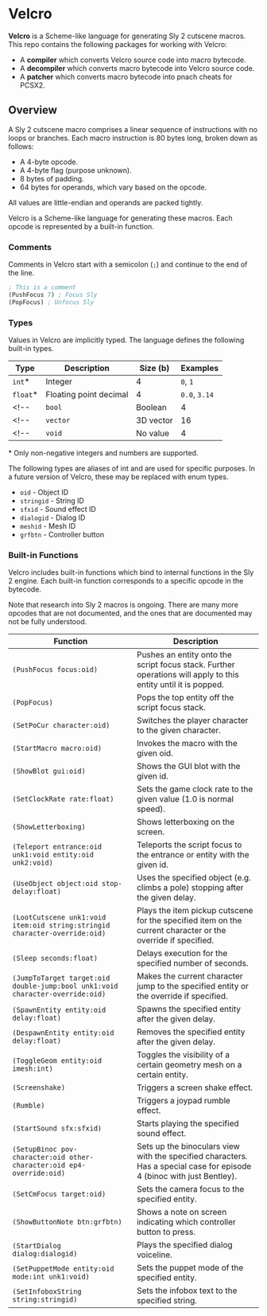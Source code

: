 # Velcro

**Velcro** is a Scheme-like language for generating Sly 2 cutscene macros. This repo contains the following packages for working with Velcro:

* A **compiler** which converts Velcro source code into macro bytecode.
* A **decompiler** which converts macro bytecode into Velcro source code.
* A **patcher** which converts macro bytecode into pnach cheats for PCSX2.

## Overview

A Sly 2 cutscene macro comprises a linear sequence of instructions with no loops or branches. Each macro instruction is 80 bytes long, broken down as follows:

* A 4-byte opcode.
* A 4-byte flag (purpose unknown).
* 8 bytes of padding.
* 64 bytes for operands, which vary based on the opcode.

All values are little-endian and operands are packed tightly.

Velcro is a Scheme-like language for generating these macros. Each opcode is represented by a built-in function.

### Comments

Comments in Velcro start with a semicolon (`;`) and continue to the end of the line.

```scheme
; This is a comment
(PushFocus 7) ; Focus Sly
(PopFocus) ; Unfocus Sly
```

### Types

Values in Velcro are implicitly typed. The language defines the following built-in types.

| Type     | Description            | Size (b) | Examples              |
|----------|------------------------|----------|-----------------------|
| `int`*    | Integer                | 4        | `0`, `1`        |
| `float`*  | Floating point decimal | 4        | `0.0`, `3.14` |
<!-- | `bool`   | Boolean                | 4        | `true`, `false`       | -->
<!-- | `vector` | 3D vector              | 16       | `<1, 0, 0>`, `<0, 1, 0>` | -->
<!-- | `void`   | No value               | 4        | n/a                    | -->

\* Only non-negative integers and numbers are supported.

The following types are aliases of int and are used for specific purposes. In a future version of Velcro, these may be replaced with enum types.

* `oid` - Object ID
* `stringid` - String ID
* `sfxid` - Sound effect ID
* `dialogid` - Dialog ID
* `meshid` - Mesh ID
* `grfbtn` - Controller button

### Built-in Functions

Velcro includes built-in functions which bind to internal functions in the Sly 2 engine. Each built-in function corresponds to a specific opcode in the bytecode.

Note that research into Sly 2 macros is ongoing. There are many more opcodes that are not documented, and the ones that are documented may not be fully understood.

| Function | Description |
|----------|-------------|
| `(PushFocus focus:oid)` | Pushes an entity onto the script focus stack. Further operations will apply to this entity until it is popped. |
| `(PopFocus)` | Pops the top entity off the script focus stack. |
| `(SetPoCur character:oid)` | Switches the player character to the given character. |
| `(StartMacro macro:oid)` | Invokes the macro with the given oid. |
| `(ShowBlot gui:oid)` | Shows the GUI blot with the given id. |
| `(SetClockRate rate:float)` | Sets the game clock rate to the given value (1.0 is normal speed). |
| `(ShowLetterboxing)` | Shows letterboxing on the screen. |
| `(Teleport entrance:oid unk1:void entity:oid unk2:void)` | Teleports the script focus to the entrance or entity with the given id. |
| `(UseObject object:oid stop-delay:float)` | Uses the specified object (e.g. climbs a pole) stopping after the given delay. |
| `(LootCutscene unk1:void item:oid string:stringid character-override:oid)` | Plays the item pickup cutscene for the specified item on the current character or the override if specified. |
| `(Sleep seconds:float)` | Delays execution for the specified number of seconds. |
| `(JumpToTarget target:oid double-jump:bool unk1:void character-override:oid)` | Makes the current character jump to the specified entity or the override if specified. |
| `(SpawnEntity entity:oid delay:float)` | Spawns the specified entity after the given delay. |
| `(DespawnEntity entity:oid delay:float)` | Removes the specified entity after the given delay. |
| `(ToggleGeom entity:oid imesh:int)` | Toggles the visibility of a certain geometry mesh on a certain entity. |
| `(Screenshake)` | Triggers a screen shake effect. |
| `(Rumble)` | Triggers a joypad rumble effect. |
| `(StartSound sfx:sfxid)` | Starts playing the specified sound effect. |
| `(SetupBinoc pov-character:oid other-character:oid ep4-override:oid)` | Sets up the binoculars view with the specified characters. Has a special case for episode 4 (binoc with just Bentley). |
| `(SetCmFocus target:oid)` | Sets the camera focus to the specified entity. |
| `(ShowButtonNote btn:grfbtn)` | Shows a note on screen indicating which controller button to press. |
| `(StartDialog dialog:dialogid)` | Plays the specified dialog voiceline. |
| `(SetPuppetMode entity:oid mode:int unk1:void)` | Sets the puppet mode of the specified entity. |
| `(SetInfoboxString string:stringid)` | Sets the infobox text to the specified string. |
